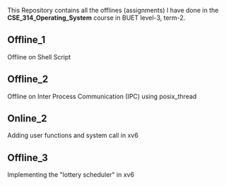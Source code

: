 This Repository contains all the offlines (assignments) I have done in the **CSE_314_Operating_System** course in BUET level-3, term-2.

## Offline_1
Offline on Shell Script

## Offline_2
Offline on Inter Process Communication (IPC) using posix_thread

## Online_2
Adding user functions and system call in xv6

## Offline_3
Implementing the "lottery scheduler" in xv6
